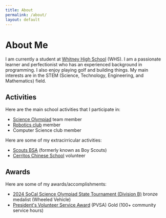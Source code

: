 ```yaml
---
title: About
permalink: /about/
layout: default
---
```


# About Me

I am currently a student at [Whitney High School](https://www.whitneyhs.us/) (WHS). I am a passionate learner and perfectionist who has an experienced background in programming. I also enjoy playing golf and building things. My main interests are in the STEM (Science, Technology, Engineering, and Mathematics) field.

## Activities

Here are the main school activities that I participate in:
- [Science Olympiad](https://www.soinc.org/) team member
- [Robotics club](https://www.whitneyrobotics.org/FTC) member
- Computer Science club member

Here are some of my extracirricular activities:
- [Scouts BSA](https://www.scouting.org/) (formerly known as Boy Scouts)
- [Cerritos Chinese School](https://www.cerritoschineseschool.org/) volunteer

## Awards

Here are some of my awards/accomplishments:
- [2024 SoCal Science Olympiad State Tournament (Division B)](https://www.duosmium.org/results/2024-04-06_sCA_states_b/) bronze medalist (Wheeled Vehicle)
- [President's Volunteer Service Award](https://presidentialserviceawards.gov/) (PVSA) Gold (100+ community service hours)
